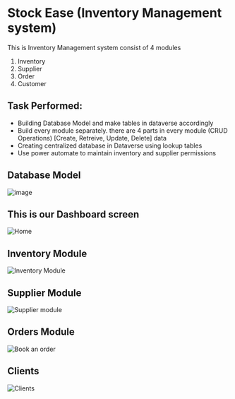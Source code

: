 # Stock Ease (Inventory Management system)

This is Inventory Management system consist of 4 modules
1. Inventory
2. Supplier
3. Order
4. Customer

## Task Performed:
- Building Database Model and make tables in dataverse accordingly
- Build every module separately. there are 4 parts in every module (CRUD Operations) [Create, Retreive, Update, Delete] data
- Creating centralized database in Dataverse using lookup tables
- Use power automate to maintain inventory and supplier permissions

## Database Model
![image](https://user-images.githubusercontent.com/109212385/220523178-8120f245-fc26-4fa7-bb44-72b7ecc68e95.png)


## This is our Dashboard screen
![Home](https://user-images.githubusercontent.com/109212385/220508811-eafc2337-72f2-4360-b172-11c30c70341e.PNG)

## Inventory Module
![Inventory Module](https://user-images.githubusercontent.com/109212385/220523252-0eb6f5a6-21ee-4434-9632-ddd0d4cd5585.PNG)

## Supplier Module

![Supplier module](https://user-images.githubusercontent.com/109212385/220523276-06038283-1df7-43fa-91f7-c4f47527c8f8.PNG)

## Orders Module

![Book an order](https://user-images.githubusercontent.com/109212385/220523319-241005be-378c-42e7-a0da-6f1d95aa36e2.PNG)

## Clients
![Clients](https://user-images.githubusercontent.com/109212385/220523355-b735886b-a8a0-4189-96f7-c26ed9f1aa76.PNG)
